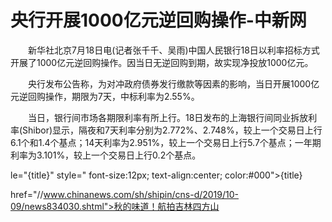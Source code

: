 # 央行开展1000亿元逆回购操作-中新网

　　新华社北京7月18日电(记者张千千、吴雨)中国人民银行18日以利率招标方式开展了1000亿元逆回购操作。因当日无逆回购到期，故实现净投放1000亿元。

　　央行发布公告称，为对冲政府债券发行缴款等因素的影响，当日开展1000亿元逆回购操作，期限为7天，中标利率为2.55%。

　　当日，银行间市场各期限利率有所上行。18日发布的上海银行间同业拆放利率(Shibor)显示，隔夜和7天利率分别为2.772%、2.748%，较上一个交易日上行6.1个和1.4个基点；14天利率为2.951%，较上一个交易日上行5.7个基点；一年期利率为3.101%，较上一个交易日上行0.2个基点。

le="{title}" style=" font-size:12px; text-align:center; color:#000">{title}

href="//www.chinanews.com/sh/shipin/cns-d/2019/10-09/news834030.shtml">秋的味道！航拍吉林四方山
